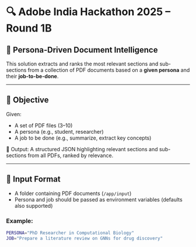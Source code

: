 # 🔍 Adobe India Hackathon 2025 – Round 1B  
## 🤖 Persona-Driven Document Intelligence

This solution extracts and ranks the most relevant sections and sub-sections from a collection of PDF documents based on a **given persona** and their **job-to-be-done**.

---

## 📌 Objective

Given:
- A set of PDF files (3–10)
- A persona (e.g., student, researcher)
- A job to be done (e.g., summarize, extract key concepts)

🎯 Output: A structured JSON highlighting relevant sections and sub-sections from all PDFs, ranked by relevance.

---

## 📂 Input Format

- A folder containing PDF documents (`/app/input`)
- Persona and job should be passed as environment variables (defaults also supported)

### Example:
```bash
PERSONA="PhD Researcher in Computational Biology"
JOB="Prepare a literature review on GNNs for drug discovery"
